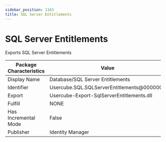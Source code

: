 ```yaml
---
sidebar_position: 1163
title: SQL Server Entitlements
---
```


# SQL Server Entitlements

Exports SQL Server Entitlements

| Package Characteristics | Value |
| --- | --- |
| Display Name | Database/SQL Server Entitlements |
| Identifier | Usercube.SQL.SQLServerEntitlements@0000001 |
| Export | Usercube-Export-SqlServerEntitlements.dll |
| Fulfill | NONE |
| Has Incremental Mode | False |
| Publisher | Identity Manager |